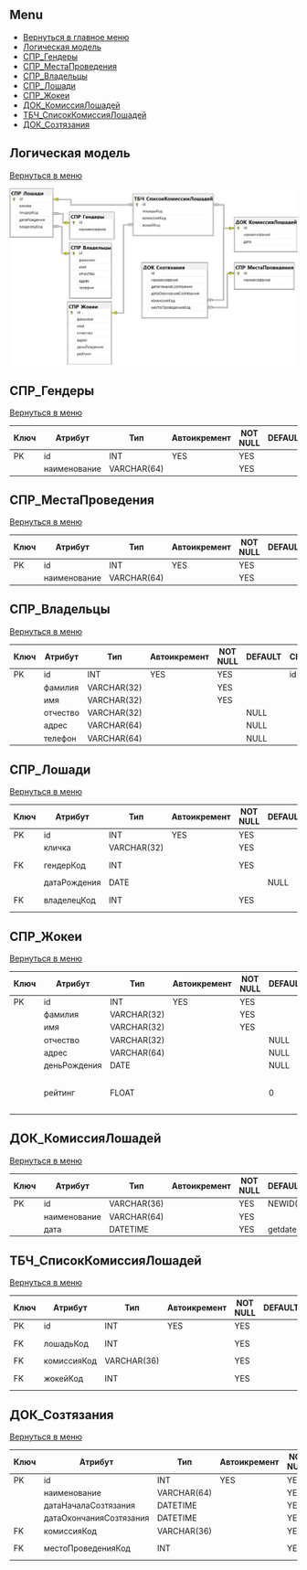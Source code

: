 ## Menu

- [Вернуться в главное меню](README.md#menu)
- [Логическая модель](#логическая-модель)
- [СПР_Гендеры](#спр_гендеры)
- [СПР_МестаПроведения](#спр_местапроведения)
- [СПР_Владельцы](#спр_владельцы)
- [СПР_Лошади](#спр_лошади)
- [СПР_Жокеи](#спр_жокеи)
- [ДОК_КомиссияЛошадей](#док_комиссиялошадей)
- [ТБЧ_СписокКомиссияЛошадей](#тбч_списоккомиссиялошадей)
- [ДОК_Созтязания](#док_созтязания)

## Логическая модель

[Вернуться в меню](#menu)

![картинка](BdExam.PO4.190333-crd04_tsk01_vrs00.png)

## СПР_Гендеры

[Вернуться в меню](#menu)

| Ключ | Атрибут      | Тип         | Автоикремент | NOT NULL | DEFAULT | CHECK  |
| ---- | ------------ | ----------- | ------------ | -------- | ------- | ------ |
| PK   | id           | INT         | YES          | YES      |         | id > 0 |
|      | наименование | VARCHAR(64) |              | YES      |         |        |

## СПР_МестаПроведения

[Вернуться в меню](#menu)

| Ключ | Атрибут      | Тип         | Автоикремент | NOT NULL | DEFAULT | CHECK  |
| ---- | ------------ | ----------- | ------------ | -------- | ------- | ------ |
| PK   | id           | INT         | YES          | YES      |         | id > 0 |
|      | наименование | VARCHAR(64) |              | YES      |         |        |

## СПР_Владельцы

[Вернуться в меню](#menu)

| Ключ | Атрибут  | Тип         | Автоикремент | NOT NULL | DEFAULT | CHECK  |
| ---- | -------- | ----------- | ------------ | -------- | ------- | ------ |
| PK   | id       | INT         | YES          | YES      |         | id > 0 |
|      | фамилия  | VARCHAR(32) |              | YES      |         |        |
|      | имя      | VARCHAR(32) |              | YES      |         |        |
|      | отчество | VARCHAR(32) |              |          | NULL    |        |
|      | адрес    | VARCHAR(64) |              |          | NULL    |        |
|      | телефон  | VARCHAR(64) |              |          | NULL    |        |

## СПР_Лошади

[Вернуться в меню](#menu)

| Ключ | Атрибут      | Тип         | Автоикремент | NOT NULL | DEFAULT | CHECK           |
| ---- | ------------ | ----------- | ------------ | -------- | ------- | --------------- |
| PK   | id           | INT         | YES          | YES      |         | id > 0          |
|      | кличка       | VARCHAR(32) |              | YES      |         |                 |
| FK   | гендерКод    | INT         |              | YES      |         | гендерКод > 0   |
|      | датаРождения | DATE        |              |          | NULL    |                 |
| FK   | владелецКод  | INT         |              | YES      |         | владелецКод > 0 |

## СПР_Жокеи

[Вернуться в меню](#menu)

| Ключ | Атрибут      | Тип         | Автоикремент | NOT NULL | DEFAULT | CHECK                      |
| ---- | ------------ | ----------- | ------------ | -------- | ------- | -------------------------- |
| PK   | id           | INT         | YES          | YES      |         | id > 0                     |
|      | фамилия      | VARCHAR(32) |              | YES      |         |                            |
|      | имя          | VARCHAR(32) |              | YES      |         |                            |
|      | отчество     | VARCHAR(32) |              |          | NULL    |                            |
|      | адрес        | VARCHAR(64) |              |          | NULL    |                            |
|      | деньРождения | DATE        |              |          | NULL    |                            |
|      | рейтинг      | FLOAT       |              |          | 0       | рейтинг >= 0, рейтинг <= 5 |

## ДОК_КомиссияЛошадей

[Вернуться в меню](#menu)

| Ключ | Атрибут      | Тип         | Автоикремент | NOT NULL | DEFAULT   | CHECK |
| ---- | ------------ | ----------- | ------------ | -------- | --------- | ----- |
| PK   | id           | VARCHAR(36) |              | YES      | NEWID()   |       |
|      | наименование | VARCHAR(64) |              | YES      |           |       |
|      | дата         | DATETIME    |              | YES      | getdate() |       |

## ТБЧ_СписокКомиссияЛошадей

[Вернуться в меню](#menu)

| Ключ | Атрибут     | Тип         | Автоикремент | NOT NULL | DEFAULT | CHECK         |
| ---- | ----------- | ----------- | ------------ | -------- | ------- | ------------- |
| PK   | id          | INT         | YES          | YES      |         | id > 0        |
| FK   | лошадьКод   | INT         |              | YES      |         | лошадьКод > 0 |
| FK   | комиссияКод | VARCHAR(36) |              | YES      |         |               |
| FK   | жокейКод    | INT         |              | YES      |         | жокейКод > 0  |

## ДОК_Созтязания

[Вернуться в меню](#menu)

| Ключ | Атрибут                 | Тип         | Автоикремент | NOT NULL | DEFAULT   | CHECK                  |
| ---- | ----------------------- | ----------- | ------------ | -------- | --------- | ---------------------- |
| PK   | id                      | INT         | YES          | YES      |           | id > 0                 |
|      | наименование            | VARCHAR(64) |              | YES      |           |                        |
|      | датаНачалаСозтязания    | DATETIME    |              | YES      | getdate() |                        |
|      | датаОкончанияСозтязания | DATETIME    |              | YES      | getdate() |                        |
| FK   | комиссияКод             | VARCHAR(36) |              | YES      |           |                        |
| FK   | местоПроведенияКод      | INT         |              | YES      |           | местоПроведенияКод > 0 |
